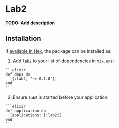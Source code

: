 # Lab2

**TODO: Add description**

## Installation

If [available in Hex](https://hex.pm/docs/publish), the package can be installed as:

  1. Add `lab2` to your list of dependencies in `mix.exs`:

    ```elixir
    def deps do
      [{:lab2, "~> 0.1.0"}]
    end
    ```

  2. Ensure `lab2` is started before your application:

    ```elixir
    def application do
      [applications: [:lab2]]
    end
    ```


